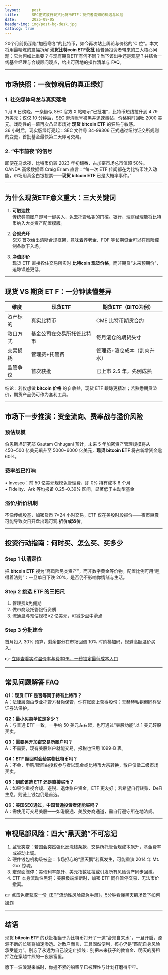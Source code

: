 ```yaml
---
layout:     post
title:      SEC正式放行现货比特币ETF：投资者需知的机遇与风险
date:       2025-09-05
header-img: img/post-bg-desk.jpg
catalog: true
---
```


20个月前仍深陷“加密寒冬”的比特币，如今再次站上舆论与价格的“C 位”。本文将用最精炼的篇幅拆解 **现货比特coin ETF获批** 给普通投资者带来的三大核心问题：它为何如此重要？与现有期货ETF有何不同？当下该出手还是观望？并结合一线基金经理与合规顾问观点，给出可落地的操作清单与 FAQ。  

---

## 市场快照：一夜惊魂后的真正绿灯  

### 1. 社交媒体乌龙与真实落地  
1 月 9 日傍晚，一条疑似 SEC 官方 X 帖暗示“已批准”，比特币短线拉升到 4.79 万美元；仅仅 10 分钟后，SEC 澄清账号被黑并迅速撤帖，价格瞬时回吐 2000 美元。戏剧性的一幕再次凸显市场对 **现货 bitcoin ETF** 的狂热与敏感。  
36 小时后，现实版绿灯亮起：SEC 文件号 34-99306 正式通过纽约证交所规则的变更，首批基金最快第二天即可交易。  

### 2. “牛市前夜”的信号  
即便在乌龙夜，比特币仍较 2023 年初翻番，占加密市场总市值超 50%。OANDA 高级数据师 Craig Erlam 直言：“每一次 ETF 传闻都在为比特币注入动能，市场用真金白银投票——**现货 bitcoin ETF** 已是大概率事件。”  

---

## 为什么现货ETF意义重大：三大关键词  

1. **可触达性**  
   传统券商账户即可一键买入，免去托管私钥的门槛。银行、理财经理能将比特币纳入大类资产配置模版。  

2. **合规光环**  
   SEC 首次给出清晰合规框架，意味着养老金、FOF 等长期资金可以在风险控制条款下入场。  

3. **净值即价**  
   现货 ETF 直接拴住交易所实时 **比特coin 现货价格**，而非期货“未来预期价”，追踪误差更低。  

---

## 现货 VS 期货 ET F：一分钟读懂差异  

| 维度 | 现货ETF | 期货ETF（BITO为例） |
|---|---|---|
| 资产标的 | 真实比特币 | CME 比特币期货合约 |
| 敞口方式 | 基金公司在交易所托管比特币 | 每月滚仓的期货头寸 |
| 交易损耗 | 管理费+托管费 | 管理费+滚仓成本（割肉升水） |
| 监管争议 | 首次获批 | 已上市 2.5 年，先例成熟 |

结论：若仅想做 **bitcoin 价格** 的 β 收益，现货 ETF 跟踪更精准；若熟悉期货溢价，期货产品仍可作为套利工具。  

---

## 市场下一步推演：资金流向、费率战与溢价风险  

### 预估规模  
伯恩斯坦研究部 Gautam Chhugani 预计，未来 5 年加密资产管理规模将从 450~500 亿美元飙升至 5000~6000 亿美元，**现货 bitcoin ETF** 将占新增资金逾 60%。  

### 费率战已打响  
• Invesco：前 50 亿美元规模免管理费，即 0% 持有成本 6 个月  
• Fidelity、Ark 等均报备 0.25~0.39% 区间，显著低于主动型基金  

### 溢价/折价机制  
不像传统股基，加密货币 7×24 小时交易，ETF 仅在美股时段报价——夜市巨震可能导致次日开盘出现可观 **折价或溢价**。  

---

## 投资行动指南：何时买、怎么买、买多少  

### Step 1 认清定位  
把 **bitcoin ETF** 视为“高风险另类资产”，而非数字黄金等价物。配置比例可用“睡得着法则”：一旦单日下跌 20%，是否仍不影响你情绪与生活。  

### Step 2 挑选 ETF 的三把尺  
1) 管理费&免佣期  
2) 做市商及托管银行资质  
3) 流通盘与预估规模≥2 亿美元，可减少盘中滑点  

### Step 3 分批建仓  
首月投入 30% 预算，剩余部分在市场回调 10% 时阶梯加码，规避高额溢价买入。  

👉 [立即查看实时溢价率与费率PK，一秒锁定最低成本入口](https://okxdog.com/)  

---

## 常见问题解答 FAQ  

**Q1：现货 ETF 是否等同于持有比特币？**  
A：法律层面由专业托管方替你保管，你在账面上获得股份；无赫赫私钥但同样受证券法保护。  

**Q2：最小买卖单位是多少？**  
A：与普通 ETF 一致，一手约 50 美元左右起，也可通过“零股功能”以 1 美元碎股买卖。  

**Q3：需要另开加密交易所账户吗？**  
A：不需要，现有美股账户就能交易，报税也沿用 1099-B 表。  

**Q4：ETF 赎回时会给实物比特币吗？**  
A：不会，申购/赎回由授权参与者以现金或比特币大宗转换，散户仅做二级市场买卖。  

**Q5：到底该选 ETF 还是直接买币？**  
A：如果你重视合规、避税、退休账户资金，ETF 更友好；若希望自行转账、DeFi 生息，则链上钱包仍是首选。  

**Q6：美国SEC通过，中国普通投资者还能买吗？**  
A：需使用可交易美股——如港股通、美股券商通道，需自行遵守所在地法规。  

---

## 审视尾部风险：四大“黑天鹅”不可忘记  

1. 监管突变：若国会突然强化反洗钱条款，交易所托管合规成本飙升，基金费率或被动上调。  
2. 硬件钱包机构级被盗：市场担心的“黑天鹅”若真发生，可能重演 2014 年 Mt. Gox 惊魂。  
3. 宏观面骤停：美债利率飙升、美元指数狂拉或引发所有风险资产同步回撤。  
4. ETF 本身流动性黑洞：美股极端熔断时，加密 ETF 同样暂停交易，无法市价撤离。  

👉 [点击免费获取一份《ETF流动性风险应急手册》，5分钟看懂黑天鹅场景下如何操作](https://okxdog.com/)  

---

## 结语  

现货 **bitcoin ETF** 的获批相当于为比特币打开了一道“合规自来水”，一旦开启，源源不断的长钱将加速渗透。对散户而言，工具固然便利，核心仍是“匹配自身风险承受能力”。别忘了永远为自己设定止损线：别把未来孩子的教育金、明天的房租押注在穿越牛熊的一夜暴富里。  

愿下一波浪潮来临时，你握不紧的船桨早已被理性与计划打磨得牢牢。